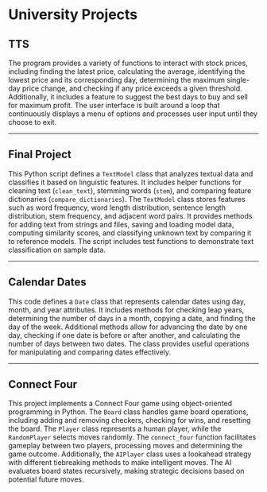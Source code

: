 # **University Projects**  

## **TTS**  

The program provides a variety of functions to interact with stock prices, including finding the latest price, calculating the average, identifying the lowest price and its corresponding day, determining the maximum single-day price change, and checking if any price exceeds a given threshold. Additionally, it includes a feature to suggest the best days to buy and sell for maximum profit. The user interface is built around a loop that continuously displays a menu of options and processes user input until they choose to exit.  

---

## **Final Project**  

This Python script defines a `TextModel` class that analyzes textual data and classifies it based on linguistic features. It includes helper functions for cleaning text (`clean_text`), stemming words (`stem`), and comparing feature dictionaries (`compare_dictionaries`). The `TextModel` class stores features such as word frequency, word length distribution, sentence length distribution, stem frequency, and adjacent word pairs. It provides methods for adding text from strings and files, saving and loading model data, computing similarity scores, and classifying unknown text by comparing it to reference models. The script includes test functions to demonstrate text classification on sample data.  

---

## **Calendar Dates**  

This code defines a `Date` class that represents calendar dates using day, month, and year attributes. It includes methods for checking leap years, determining the number of days in a month, copying a date, and finding the day of the week. Additional methods allow for advancing the date by one day, checking if one date is before or after another, and calculating the number of days between two dates. The class provides useful operations for manipulating and comparing dates effectively.  

---

## **Connect Four**  

This project implements a Connect Four game using object-oriented programming in Python. The `Board` class handles game board operations, including adding and removing checkers, checking for wins, and resetting the board. The `Player` class represents a human player, while the `RandomPlayer` selects moves randomly. The `connect_four` function facilitates gameplay between two players, processing moves and determining the game outcome. Additionally, the `AIPlayer` class uses a lookahead strategy with different tiebreaking methods to make intelligent moves. The AI evaluates board states recursively, making strategic decisions based on potential future moves.  
